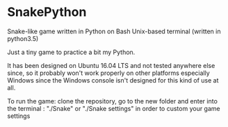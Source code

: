 # SnakePython
Snake-like game written in Python on Bash Unix-based terminal
(written in python3.5)

Just a tiny game to practice a bit my Python.

It has been designed on Ubuntu 16.04 LTS and not tested anywhere else since, so it probably won't work properly on other platforms especially Windows since the Windows console isn't designed for this kind of use at all.

To run the game: clone the repository, go to the new folder and enter into the terminal : "./Snake" or "./Snake settings" in order to custom your game settings

